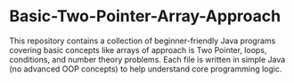 # Basic-Two-Pointer-Array-Approach

This repository contains a collection of beginner-friendly Java programs covering basic concepts like arrays of approach is Two Pointer, loops, conditions, and number theory problems. Each file is written in simple Java (no advanced OOP concepts) to help understand core programming logic.
